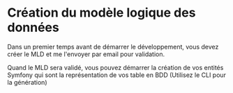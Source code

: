 # Création du modèle logique des données

Dans un premier temps avant de démarrer le développement, vous devez créer le MLD et me l'envoyer par email pour validation.

Quand le MLD sera validé, vous pouvez démarrer la création de vos entités Symfony qui sont la représentation de vos table en BDD (Utilisez le CLI pour la génération)
